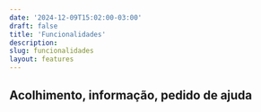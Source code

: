 ```yaml
---
date: '2024-12-09T15:02:00-03:00'
draft: false
title: 'Funcionalidades'
description:
slug: funcionalidades
layout: features
---
```


## Acolhimento, informação, pedido de ajuda

